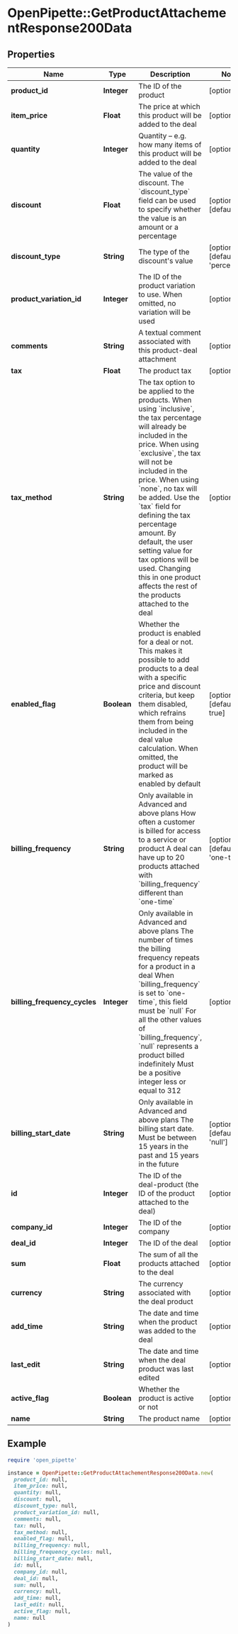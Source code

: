 # OpenPipette::GetProductAttachementResponse200Data

## Properties

| Name | Type | Description | Notes |
| ---- | ---- | ----------- | ----- |
| **product_id** | **Integer** | The ID of the product | [optional] |
| **item_price** | **Float** | The price at which this product will be added to the deal | [optional] |
| **quantity** | **Integer** | Quantity – e.g. how many items of this product will be added to the deal | [optional] |
| **discount** | **Float** | The value of the discount. The &#x60;discount_type&#x60; field can be used to specify whether the value is an amount or a percentage | [optional][default to 0] |
| **discount_type** | **String** | The type of the discount&#39;s value | [optional][default to &#39;percentage&#39;] |
| **product_variation_id** | **Integer** | The ID of the product variation to use. When omitted, no variation will be used | [optional] |
| **comments** | **String** | A textual comment associated with this product-deal attachment | [optional] |
| **tax** | **Float** | The product tax | [optional] |
| **tax_method** | **String** | The tax option to be applied to the products. When using &#x60;inclusive&#x60;, the tax percentage will already be included in the price. When using &#x60;exclusive&#x60;, the tax will not be included in the price. When using &#x60;none&#x60;, no tax will be added. Use the &#x60;tax&#x60; field for defining the tax percentage amount. By default, the user setting value for tax options will be used. Changing this in one product affects the rest of the products attached to the deal | [optional] |
| **enabled_flag** | **Boolean** | Whether the product is enabled for a deal or not. This makes it possible to add products to a deal with a specific price and discount criteria, but keep them disabled, which refrains them from being included in the deal value calculation. When omitted, the product will be marked as enabled by default | [optional][default to true] |
| **billing_frequency** | **String** | Only available in Advanced and above plans  How often a customer is billed for access to a service or product  A deal can have up to 20 products attached with &#x60;billing_frequency&#x60; different than &#x60;one-time&#x60;  | [optional][default to &#39;one-time&#39;] |
| **billing_frequency_cycles** | **Integer** | Only available in Advanced and above plans  The number of times the billing frequency repeats for a product in a deal  When &#x60;billing_frequency&#x60; is set to &#x60;one-time&#x60;, this field must be &#x60;null&#x60;  For all the other values of &#x60;billing_frequency&#x60;, &#x60;null&#x60; represents a product billed indefinitely  Must be a positive integer less or equal to 312  | [optional] |
| **billing_start_date** | **String** | Only available in Advanced and above plans  The billing start date. Must be between 15 years in the past and 15 years in the future  | [optional][default to &#39;null&#39;] |
| **id** | **Integer** | The ID of the deal-product (the ID of the product attached to the deal) | [optional] |
| **company_id** | **Integer** | The ID of the company | [optional] |
| **deal_id** | **Integer** | The ID of the deal | [optional] |
| **sum** | **Float** | The sum of all the products attached to the deal | [optional] |
| **currency** | **String** | The currency associated with the deal product | [optional] |
| **add_time** | **String** | The date and time when the product was added to the deal | [optional] |
| **last_edit** | **String** | The date and time when the deal product was last edited | [optional] |
| **active_flag** | **Boolean** | Whether the product is active or not | [optional] |
| **name** | **String** | The product name | [optional] |

## Example

```ruby
require 'open_pipette'

instance = OpenPipette::GetProductAttachementResponse200Data.new(
  product_id: null,
  item_price: null,
  quantity: null,
  discount: null,
  discount_type: null,
  product_variation_id: null,
  comments: null,
  tax: null,
  tax_method: null,
  enabled_flag: null,
  billing_frequency: null,
  billing_frequency_cycles: null,
  billing_start_date: null,
  id: null,
  company_id: null,
  deal_id: null,
  sum: null,
  currency: null,
  add_time: null,
  last_edit: null,
  active_flag: null,
  name: null
)
```

